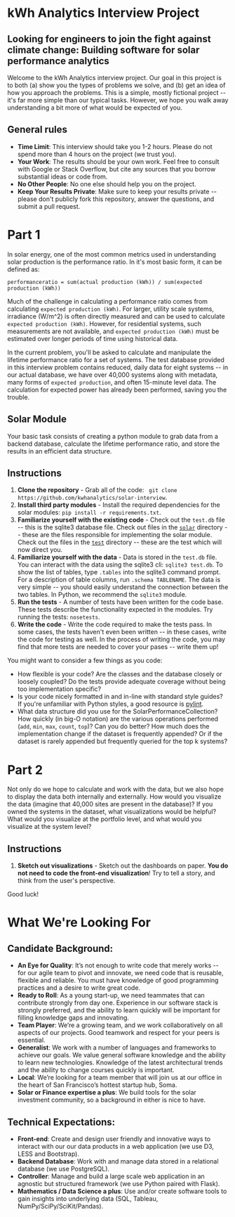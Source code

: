 #  kWh Analytics Interview Project
## Looking for engineers to join the fight against climate change: Building software for solar performance analytics

Welcome to the kWh Analytics interview project. Our goal in this project is to both (a) show you the types of problems we solve, and (b) get an idea of how you approach the problems. This is a simple, mostly fictional project -- it's far more simple than our typical tasks. However, we hope you walk away understanding a bit more of what would be expected of you.

## General rules

-  **Time Limit**: This interview should take you 1-2 hours. Please do not spend more than 4 hours on the project (we trust you). 
-  **Your Work**: The results should be your own work. Feel free to consult with Google or Stack Overflow, but cite any sources that you borrow substantial ideas or code from.
-  **No Other People**: No one else should help you on the project.
-  **Keep Your Results Private**: Make sure to keep your results private -- please don't publicly fork this repository, answer the questions, and submit a pull request.

# Part 1

In solar energy, one of the most common metrics used in understanding solar production is the performance ratio. In it's most basic form, it can be defined as:

```
performanceratio = sum(actual production (kWh)) / sum(expected production (kWh))
```

Much of the challenge in calculating a performance ratio comes from calculating `expected production (kWh)`. For larger, utility scale systems, irradiance (W/m^2) is often directly measured and can be used to calculate `expected production (kWh)`. However, for residential systems, such measurements are not available, and `expected production (kWh)` must be estimated over longer periods of time using historical data.

In the current problem, you'll be asked to calculate and manipulate the lifetime performance ratio for a set of systems. The test database provided in this interview problem contains reduced, daily data for eight systems -- in our actual database, we have over 40,000 systems along with metadata, many forms of `expected production`, and often 15-minute level data. The calculation for expected power has already been performed, saving you the trouble.

## Solar Module

Your basic task consists of creating a python module to grab data from a backend database, calculate the lifetime performance ratio, and store the results in an efficient data structure.


## Instructions

1.  **Clone the repository** - Grab all of the code: ` git clone https://github.com/kwhanalytics/solar-interview`.
2.  **Install third party modules** - Install the required dependencies for the solar modules: `pip install -r requirements.txt`.
3.  **Familiarize yourself with the existing code** - Check out the `test.db` file -- this is the sqlite3 database file. Check out files in the [`solar`](https://github.com/kwhanalytics/solar-interview/tree/master/solar) directory -- these are the files responsible for implementing the solar module. Check out the files in the [`test`](https://github.com/kwhanalytics/solar-interview/tree/master/test) directory -- these are the test which will now direct you.
4.  **Familiarize yourself with the data** - Data is stored in the `test.db` file. You can interact with the data using the sqlite3 cli: `sqlite3 test.db`. To show the list of tables, type `.tables` into the sqlite3 command prompt. For a description of table columns, run `.schema TABLENAME`. The data is very simple -- you should easily understand the connection between the two tables. In Python, we recommend the `sqlite3` module.
5.  **Run the tests** - A number of tests have been written for the code base. These tests describe the functionality expected in the modules. Try running the tests: `nosetests`.
6.  **Write the code** - Write the code required to make the tests pass. In some cases, the tests haven't even been written -- in these cases, write the code for testing as well. In the process of writing the code, you may find that more tests are needed to cover your pases -- write them up!

You might want to consider a few things as you code:

-  How flexible is your code? Are the classes and the database closely or loosely coupled? Do the tests provide adequate coverage without being too implementation specific?
-  Is your code nicely formatted in and in-line with standard style guides? If you're unfamiliar with Python styles, a good resource is [pylint](http://www.pylint.org/).
-  What data structure did you use for the SolarPerformanceCollection? How quickly (in big-O notation) are the various operations performed (`add`, `min`, `max`, `count`, `top`)? Can you do better? How much does the implementation change if the dataset is frequently appended? Or if the dataset is rarely appended but frequently queried for the top k systems?

# Part 2

Not only do we hope to calculate and work with the data, but we also hope to display the data both internally and externally. How would you visualize the data (imagine that 40,000 sites are present in the database)? If you owned the systems in the dataset, what visualizations would be helpful? What would you visualize at the portfolio level, and what would you visualize at the system level?

## Instructions

1) **Sketch out visualizations** - Sketch out the dashboards on paper. __You do not need to code the front-end visualization__! Try to tell a story, and think from the user's perspective.


Good luck!

# What We're Looking For

## Candidate Background:

-  **An Eye for Quality**: It’s not enough to write code that merely works -- for our agile team to pivot and innovate, we need code that is reusable, flexible and reliable. You must have knowledge of good programming practices and a desire to write great code.
-  **Ready to Roll**: As a young start-up, we need teammates that can contribute strongly from day one. Experience in our software stack is strongly preferred, and the ability to learn quickly will be important for filling knowledge gaps and innovating. 
-  **Team Player**: We’re a growing team, and we work collaboratively on all aspects of our projects. Good teamwork and respect for your peers is essential. 
-  **Generalist**: We work with a number of languages and frameworks to achieve our goals. We value general software knowledge and the ability to learn new technologies. Knowledge of the latest architectural trends and the ability to change courses quickly is important.
-  **Local**: We’re looking for a team member that will join us at our office in the heart of San Francisco’s hottest startup hub, Soma. 
-  **Solar or Finance expertise a plus**: We build tools for the solar investment community, so a background in either is nice to have.

## Technical Expectations:

-  **Front-end**: Create and design user friendly and innovative ways to interact with our our data products in a web application (we use D3, LESS and Bootstrap).
-  **Backend Database**: Work with and manage data stored in a relational database (we use PostgreSQL).
-  **Controller**: Manage and build a large scale web application in an agnostic but structured framework (we use Python paired with Flask).
-  **Mathematics / Data Science a plus**: Use and/or create software tools to gain insights into underlying data (SQL, Tableau, NumPy/SciPy/SciKit/Pandas).

